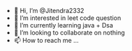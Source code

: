- 👋 Hi, I’m @Jitendra2332
- 👀 I’m interested in leet code question
- 🌱 I’m currently learning java + Dsa
- 💞️ I’m looking to collaborate on nothing
- 📫 How to reach me ...

<!---
Jitendra2332/Jitendra2332 is a ✨ special ✨ repository because its `README.md` (this file) appears on your GitHub profile.
You can click the Preview link to take a look at your changes.
--->
